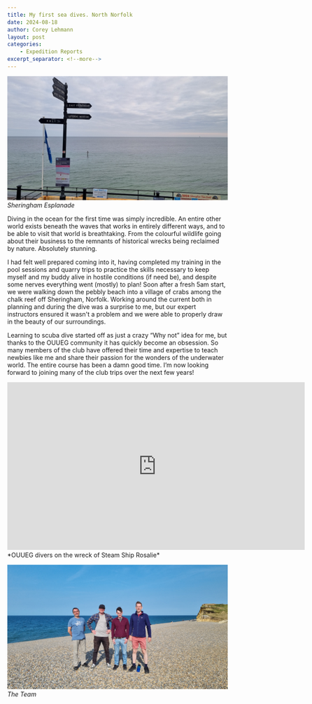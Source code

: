 ```yaml
---
title: My first sea dives. North Norfolk
date: 2024-08-18
author: Corey Lehmann
layout: post
categories:
    - Expedition Reports
excerpt_separator: <!--more-->
---
```


![Sheringham Esplanade](/assets/images/north-norfolk-2024-08-18/20240818_072204.jpg)
*Sheringham Esplanade*

Diving in the ocean for the first time was simply incredible. An entire other
world exists beneath the waves that works in entirely different ways, and to be
able to visit that world is breathtaking. From the colourful wildlife going
about their business to the remnants of historical wrecks being reclaimed by
nature. Absolutely stunning.

<!--more-->

I had felt well prepared coming into it, having completed my training in the
pool sessions and quarry trips to practice the skills necessary to keep myself
and my buddy alive in hostile conditions (if need be), and despite some nerves
everything went (mostly) to plan! Soon after a fresh 5am start, we were walking
down the pebbly beach into a village of crabs among the chalk reef off
Sheringham, Norfolk. Working around the current both in planning and during the
dive was a surprise to me, but our expert instructors ensured it wasn't a
problem and we were able to properly draw in the beauty of our surroundings.

Learning to scuba dive started off as just a crazy “Why not” idea for me, but
thanks to the OUUEG community it has quickly become an obsession. So many
members of the club have offered their time and expertise to teach newbies like
me and share their passion for the wonders of the underwater world. The entire
course has been a damn good time. I’m now looking forward to joining many of the
club trips over the next few years!

<iframe width="680" height="383" src="https://www.youtube.com/embed/K657Mo5YT-E" frameborder="0" allowfullscreen> </iframe>
*OUUEG divers on the wreck of Steam Ship Rosalie*

![](/assets/images/north-norfolk-2024-08-18/20240818_162752_045.jpg)
*The Team*
